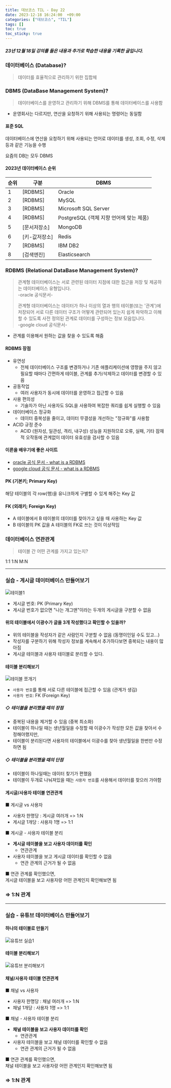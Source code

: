 ```yaml
---
title: 데브코스 TIL - Day 22
date: 2023-12-18 16:24:00  +09:00
categories: ["데브코스", "TIL"]
tags: []
toc: true
toc_sticky: true
---
```


##### 23년 12월 18일 강의를 들은 내용과 추가로 학습한 내용을 기록한 글입니다.

### 데이터베이스 (Database)?

> 데이터를 효율적으로 관리하기 위한 집합체

### DBMS (DataBase Management System)?

> 데이터베이스를 운영하고 관리하기 위해 DBMS를 통해 데이터베이스를 사용함

- 운영회사는 다르지만, 연산을 요청하기 위해 사용되는 명령어는 동일함

#### 표준 SQL

데이터베이스에 연산을 요청하기 위해 사용되는 언어로 데이터를 생성, 조회, 수정, 삭제 등과 같은 기능을 수행

요즘의 DB는 모두 DBMS

#### 2023년 데이터베이스 순위

| 순위 | 구분          | DBMS                                    |
| ---- | ------------- | --------------------------------------- |
| 1    | [RDBMS]       | Oracle                                  |
| 2    | [RDBMS]       | MySQL                                   |
| 3    | [RDBMS]       | Microsoft SQL Server                    |
| 4    | [RDBMS]       | PostgreSQL (객체 지향 언어에 맞는 제품) |
| 5    | [문서저장소]  | MongoDB                                 |
| 6    | [키-값저장소] | Redis                                   |
| 7    | [RDBMS]       | IBM DB2                                 |
| 8    | [검색엔진]    | Elasticsearch                           |

### RDBMS (Relational DataBase Management System)?

> 관계형 데이터베이스는 서로 관련된 데이터 지점에 대한 접근을 저장 및 제공하는 데이터베이스 유형입니다.  
> -oracle 공식문서-
>
> 관계형 데이터베이스는 데이터가 하나 이상의 열과 행의 테이블(또는 '관계')에 저장되어 서로 다른 데이터 구조가 어떻게 관련되어 있는지 쉽게 파악하고 이해할 수 있도록 사전 정의된 관계로 데이터를 구성하는 정보 모음입니다.  
> -google cloud 공식문서-

- 관계를 이용해서 원하는 값을 찾을 수 있도록 해줌

#### RDBMS 장점

- 유연성
  - 전체 데이터베이스 구조를 변경하거나 기존 애플리케이션에 영향을 주지 않고 필요할 때마다 간편하게 테이블, 관계를 추가/삭제하고 데이터를 변경할 수 있음
- 공동작업
  - 여러 사용자가 동시에 데이터를 운영하고 접근할 수 있음
- 사용 편의성
  - 기술자가 아닌 사용자도 SQL을 사용하여 복잡한 쿼리를 쉽게 실행할 수 있음
- 데이터베이스 정규화
  - 데이터 중복성을 줄이고, 데이터 무결성을 개선하는 "정규화"를 사용함
- ACID 규정 준수
  - ACID (원자성, 일관성, 격리, 내구성) 성능을 지원하므로 오류, 실패, 기타 잠재적 오작동에 관계없이 데이터 유효성을 검사할 수 있음

#### 이론을 배우기에 좋은 사이트

- [oracle 공식 문서 - what is a RDBMS](https://www.oracle.com/kr/database/what-is-a-relational-database/)
- [google cloud 공식 문서 - what is a RDBMS](https://cloud.google.com/learn/what-is-a-relational-database?hl=ko)

#### PK (기본키; Primary Key)

해당 테이블의 각 row(행)을 유니크하게 구별할 수 있게 해주는 Key 값

#### FK (외래키; Foreign Key)

- A 테이블에서 B 테이블의 데이터를 찾아가고 싶을 때 사용하는 Key 값
- B 테이블의 PK 값을 A 테이블의 FK로 쓰는 것이 이상적임

### 데이터베이스 연관관계

> 테이블 간 어떤 관계를 가지고 있는지?

1:1
1:N
M:N

---

### 실습 - 게시글 데이터베이스 만들어보기

![테이블1](https://github.com/hyemin12/hyemin12.github.io/assets/66300732/01b6279f-df6e-4c60-ae9c-a89434a82559)

- 게시글 번호: PK (Primary Key)
- 게시글 번호가 없으면 "나는 개그맨"이라는 두개의 게시글을 구분할 수 없음

#### 위의 테이블에서 이광수가 글을 3개 작성했다고 확인할 수 있을까?

- 위의 테이블을 작성자가 같은 사람인지 구분할 수 없음 (동명이인일 수도 있고...)
- 작성자를 구분하기 위해 작성자 정보를 계속해서 추가하다보면 중복되는 내용이 많아짐
- 게시글 테이블과 사용자 테이블로 분리할 수 있다.

#### 테이블 분리해보기

![테이블 쪼개기](https://github.com/hyemin12/hyemin12.github.io/assets/66300732/a4b6e206-2155-466a-8c31-e1cb65a53bd1)

- `사용자 번호`를 통해 서로 다른 테이블에 접근할 수 있음 (관계가 생김)
- `사용자 번호`: FK (Foreign Key)

##### ◇ 테이블을 분리했을 때의 장점

- 중복된 내용을 제거할 수 있음 (중복 최소화)
- 테이블이 하나일 때는 생년월일을 수정할 때 이광수가 작성한 모든 값을 찾아서 수정해야했지만,
- 테이블이 분리된다면 사용자의 테이블에서 이광수를 찾아 생년월일을 한번만 수정하면 됨

##### ◇ 테이블을 분리했을 때의 단점

- 테이블이 하나일때는 데이터 찾기가 편했음
- 테이블이 두개로 나눠져있을 때는 `사용자 번호`를 사용해서 데이터를 찾으러 가야함

#### 게시글/사용자 테이블 연관관계

■ 게시글 vs 사용자

- 사용자 한명당 : 게시글 여러개 => 1:N
- 게시글 1개당 : 사용자 1명 => 1:1

■ 게시글 - 사용자 테이블 분리

- **게시글 테이블을 보고 사용자 데이터를 확인**
  - 연관관계
- 사용자 테이블을 보고 게시글 데이터를 확인할 수 없음
  - 연관 관계의 근거가 될 수 없음

■ 연관 관계를 확인했으면,  
게시글 테이블을 보고 사용자랑 어떤 관계인지 확인해보면 됨

### => 1:N 관계

---

### 실습 - 유튜브 데이터베이스 만들어보기

#### 하나의 테이블로 만들기

![유튜브 실습1](https://github.com/hyemin12/hyemin12.github.io/assets/66300732/e9efa0d2-9d64-4c87-8fc7-ab300be59eed)

#### 테이블 분리해보기

![유튜브 분리해보기](https://github.com/hyemin12/hyemin12.github.io/assets/66300732/e36f5356-2835-43e2-ac73-f22e498d7042)

#### 채널/사용자 테이블 연관관계

■ 채널 vs 사용자

- 사용자 한명당 : 채널 여러개 => 1:N
- 채널 1개당 : 사용자 1명 => 1:1

■ 채널 - 사용자 테이블 분리

- **채널 테이블을 보고 사용자 데이터를 확인**
  - 연관관계
- 사용자 테이블을 보고 채널 데이터를 확인할 수 없음
  - 연관 관계의 근거가 될 수 없음

■ 연관 관계를 확인했으면,  
채널 테이블을 보고 사용자랑 어떤 관계인지 확인해보면 됨

### => 1:N 관계
